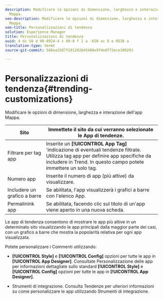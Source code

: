 ```yaml
---
description: Modificare le opzioni di dimensione, larghezza e interazione dell'app
  Mappa.
seo-description: Modificare le opzioni di dimensione, larghezza e interazione dell'app
  Mappa.
seo-title: Personalizzazioni di tendenza
solution: Experience Manager
title: Personalizzazioni di tendenza
uuid: 4 dc 58 d 90-8924-4 c 89-8 f 2 a -650 ac 6 e 0538 a
translation-type: tm+mt
source-git-commit: 566ea2587f101202045488e9f4edf73ece100293

---
```



# Personalizzazioni di tendenza{#trending-customizations}

Modificare le opzioni di dimensione, larghezza e interazione dell'app Mappa.

| Sito | Immettete il sito da cui verranno selezionate le App di tendenze. |
|---|---|
| Filtrare per tag app | Inserite un **[!UICONTROL App Tag]** 'indicazione di eventuali tendenze filtrate. Utilizza tag app per definire app specifiche da includere in Trend. In questo campo potete immettere un solo tag. |
| Numero app | Inserite il numero di app (più attive) da visualizzare. |
| Includere un grafico a barre | Se abilitata, l'app visualizzerà i grafici a barre con l'elenco App. |
| Permalinink app | Se abilitata, facendo clic sul titolo di un'app viene aperto in una nuova scheda. |

Le app di tendenza consentono di mostrare le app più attive in un determinato sito visualizzando le app principali dalla maggior parte dei casi, con un grafico a barre che mostra la popolarità relativa per ogni app visualizzata.

Potete personalizzare i Commenti utilizzando:

* **[!UICONTROL Style]** e **[!UICONTROL Config]** opzioni per tutte le app in **[!UICONTROL App Designer]**. Consultate Personalizzazione delle app per informazioni dettagliate sullo standard **[!UICONTROL Style]** e **[!UICONTROL Config]** opzioni per tutte le app in **[!UICONTROL App Designer]**.

* Strumenti di integrazione. Consulta Tendenze per ulteriori informazioni su come personalizzare le app utilizzando Strumenti di integrazione.

